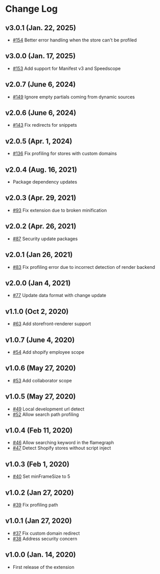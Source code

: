 # Change Log

## v3.0.1 (Jan. 22, 2025)

- [#154](https://github.com/Shopify/shopify-theme-inspector/pull/154) Better error handling when the store can't be profiled

## v3.0.0 (Jan. 17, 2025)

- [#153](https://github.com/Shopify/shopify-theme-inspector/pull/153) Add support for Manifest v3 and Speedscope

## v2.0.7 (June 6, 2024)

- [#149](https://github.com/Shopify/shopify-theme-inspector/pull/149) Ignore empty partials coming from dynamic sources

## v2.0.6 (June 6, 2024)

- [#143](https://github.com/Shopify/shopify-theme-inspector/pull/143) Fix redirects for snippets

## v2.0.5 (Apr. 1, 2024)

- [#136](https://github.com/Shopify/shopify-theme-inspector/pull/136) Fix profiling for stores with custom domains

## v2.0.4 (Aug. 16, 2021)

- Package dependency updates

## v2.0.3 (Apr. 29, 2021)

- [#93](https://github.com/Shopify/shopify-theme-inspector/pull/93) Fix extension due to broken minification

## v2.0.2 (Apr. 26, 2021)

- [#87](https://github.com/Shopify/shopify-theme-inspector/pull/87) Security update packages

## v2.0.1 (Jan 26, 2021)

- [#83](https://github.com/Shopify/shopify-theme-inspector/pull/83) Fix profiling error due to incorrect detection of render backend

## v2.0.0 (Jan 4, 2021)

- [#77](https://github.com/Shopify/shopify-theme-inspector/pull/77) Update data format with change update

## v1.1.0 (Oct 2, 2020)

- [#63](https://github.com/Shopify/shopify-theme-inspector/pull/63) Add storefront-renderer support

## v1.0.7 (June 4, 2020)

- [#54](https://github.com/Shopify/shopify-theme-inspector/pull/54) Add shopify employee scope

## v1.0.6 (May 27, 2020)

- [#53](https://github.com/Shopify/shopify-theme-inspector/pull/53) Add collaborator scope

## v1.0.5 (May 27, 2020)

- [#49](https://github.com/Shopify/shopify-theme-inspector/pull/49) Local development url detect
- [#52](https://github.com/Shopify/shopify-theme-inspector/pull/52) Allow search path profiling

## v1.0.4 (Feb 11, 2020)

- [#46](https://github.com/Shopify/shopify-theme-inspector/pull/46) Allow searching keyword in the flamegraph
- [#47](https://github.com/Shopify/shopify-theme-inspector/pull/47) Detect Shopify stores without script inject

## v1.0.3 (Feb 1, 2020)

- [#40](https://github.com/Shopify/shopify-theme-inspector/pull/40) Set minFrameSize to 5

## v1.0.2 (Jan 27, 2020)

- [#39](https://github.com/Shopify/shopify-theme-inspector/pull/39) Fix profiling path

## v1.0.1 (Jan 27, 2020)

- [#37](https://github.com/Shopify/shopify-theme-inspector/pull/37) Fix custom domain redirect
- [#38](https://github.com/Shopify/shopify-theme-inspector/pull/38) Address security concern

## v1.0.0 (Jan. 14, 2020)

- First release of the extension
